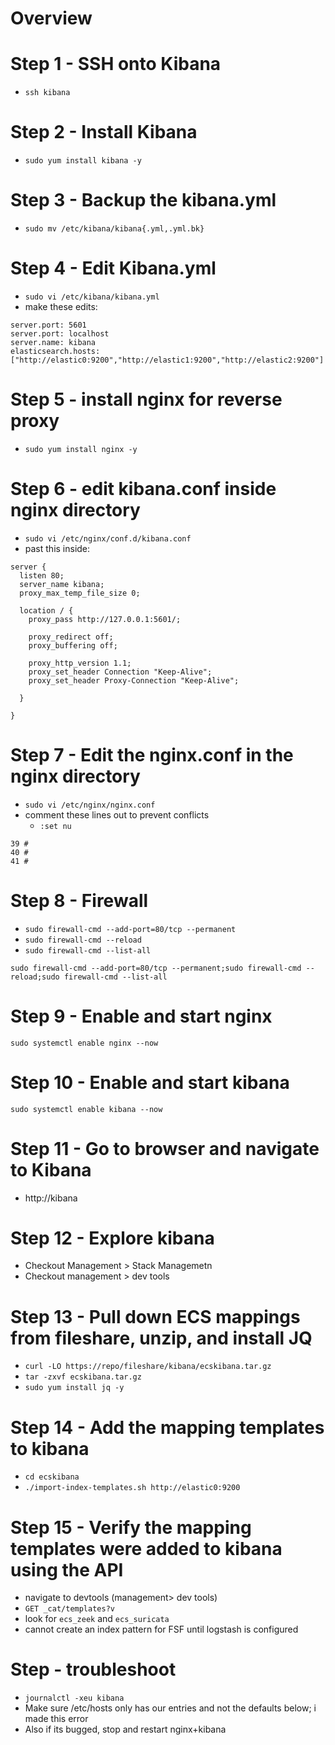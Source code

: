 # Overview

# Step 1 - SSH onto Kibana
- `ssh kibana`

# Step 2 - Install Kibana
- `sudo yum install kibana -y`

# Step 3 - Backup the kibana.yml 
- `sudo mv /etc/kibana/kibana{.yml,.yml.bk}`

# Step 4 - Edit Kibana.yml
- `sudo vi /etc/kibana/kibana.yml`
- make these edits: 
```
server.port: 5601
server.port: localhost
server.name: kibana
elasticsearch.hosts: ["http://elastic0:9200","http://elastic1:9200","http://elastic2:9200"]
```

# Step 5 - install nginx for reverse proxy
- `sudo yum install nginx -y`

# Step 6 - edit kibana.conf inside nginx directory
- `sudo vi /etc/nginx/conf.d/kibana.conf`
- past this inside: 
```
server {
  listen 80;
  server_name kibana;
  proxy_max_temp_file_size 0;

  location / {
    proxy_pass http://127.0.0.1:5601/;

    proxy_redirect off;
    proxy_buffering off;

    proxy_http_version 1.1;
    proxy_set_header Connection "Keep-Alive";
    proxy_set_header Proxy-Connection "Keep-Alive";

  }

}
```

# Step 7 - Edit the nginx.conf in the nginx directory
- `sudo vi /etc/nginx/nginx.conf`
- comment these lines out to prevent conflicts
  - `:set nu`
```
39 #
40 #
41 #
```


# Step 8 - Firewall
- `sudo firewall-cmd --add-port=80/tcp --permanent`
- `sudo firewall-cmd --reload`
- `sudo firewall-cmd --list-all`
```
sudo firewall-cmd --add-port=80/tcp --permanent;sudo firewall-cmd --reload;sudo firewall-cmd --list-all
```

# Step 9 - Enable and start nginx
`sudo systemctl enable nginx --now`


# Step 10 - Enable and start kibana
`sudo systemctl enable kibana --now`

# Step 11 - Go to browser and navigate to Kibana
- http://kibana

# Step 12 - Explore kibana
- Checkout Management > Stack Managemetn 
- Checkout management > dev tools

# Step 13 - Pull down ECS mappings from fileshare, unzip, and install JQ
- `curl -LO https://repo/fileshare/kibana/ecskibana.tar.gz`
- `tar -zxvf ecskibana.tar.gz`
- `sudo yum install jq -y`

# Step 14 - Add the mapping templates to kibana

- `cd ecskibana` 
- `./import-index-templates.sh http://elastic0:9200`

# Step 15 - Verify the mapping templates were added to kibana using the API
- navigate to devtools (management> dev tools)
- `GET _cat/templates?v`
- look for `ecs_zeek` and `ecs_suricata`
- cannot create an index pattern for FSF until logstash is configured


# Step - troubleshoot
- `journalctl -xeu kibana`
- Make sure /etc/hosts only has our entries and not the defaults below; i made this error
- Also if its bugged, stop and restart nginx+kibana

